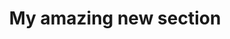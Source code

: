 ---
title: "My amazing new section"
weight: 1
type: docs
description: >
    A special section with a docs layout.
---